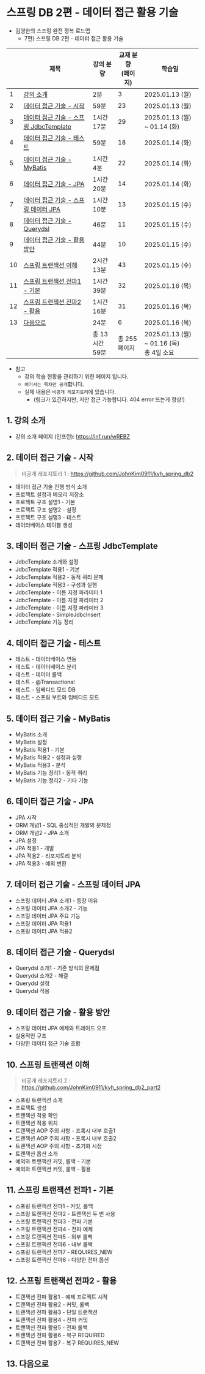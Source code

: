 # 스프링 DB 2편 - 데이터 접근 활용 기술

- 김영한의 스프링 완전 정복 로드맵
  - 7편) 스프링 DB 2편 - 데이터 접근 활용 기술

|    | 제목                                                              | 강의 분량      | 교재 분량<br>(페이지) | 학습일                                   |
|----|-----------------------------------------------------------------|------------|----------------|---------------------------------------|
| 1  | [강의 소개](#1-강의-소개)                                               | 2분         | 3              | 2025.01.13 (월)                        |
| 2  | [데이터 접근 기술 - 시작](#2-데이터-접근-기술---시작)                             | 59분        | 23             | 2025.01.13 (월)                        |
| 3  | [데이터 접근 기술 - 스프링 JdbcTemplate](#3-데이터-접근-기술---스프링-jdbctemplate) | 1시간 17분    | 29             | 2025.01.13 (월) ~ 01.14 (화)            |
| 4  | [데이터 접근 기술 - 테스트](#4-데이터-접근-기술---테스트)                           | 59분        | 18             | 2025.01.14 (화)                        |
| 5  | [데이터 접근 기술 - MyBatis](#5-데이터-접근-기술---mybatis)                   | 1시간 4분     | 22             | 2025.01.14 (화)                        |
| 6  | [데이터 접근 기술 - JPA](#6-데이터-접근-기술---jpa)                           | 1시간 20분    | 14             | 2025.01.14 (화)                        |
| 7  | [데이터 접근 기술 - 스프링 데이터 JPA](#7-데이터-접근-기술---스프링-데이터-jpa)           | 1시간 10분    | 13             | 2025.01.15 (수)                        |
| 8  | [데이터 접근 기술 - Querydsl](#8-데이터-접근-기술---querydsl)                 | 46분        | 11             | 2025.01.15 (수)                        |
| 9  | [데이터 접근 기술 - 활용 방안](#9-데이터-접근-기술---활용-방안)                       | 44분        | 10             | 2025.01.15 (수)                        |
| 10 | [스프링 트랜잭션 이해](#10-스프링-트랜잭션-이해)                                  | 2시간 13분    | 43             | 2025.01.15 (수)                        |
| 11 | [스프링 트랜잭션 전파1 - 기본](#11-스프링-트랜잭션-전파1---기본)                      | 1시간 39분    | 32             | 2025.01.16 (목)                        |
| 12 | [스프링 트랜잭션 전파2 - 활용](#12-스프링-트랜잭션-전파2---활용)                      | 1시간 16분    | 31             | 2025.01.16 (목)                        |
| 13 | [다음으로](#13-다음으로)                                                | 24분        | 6              | 2025.01.16 (목)                        |
|    |                                                                 | 총 13시간 59분 | 총 255 페이지      | 2025.01.13 (월) ~ 01.16 (목)<br>총 4일 소요 |

- 참고
  - 강의 학습 현황을 관리하기 위한 페이지 입니다.
  - `여기서는 목차만 공개`합니다.
  - 실제 내용은 `비공개 레포지토리`에 있습니다.
    - (링크가 있긴하지만, 저만 접근 가능합니다. 404 error 뜨는게 정상!)

## 1. 강의 소개

- 강의 소개 페이지 (인프런): https://inf.run/wREBZ

## 2. 데이터 접근 기술 - 시작

> 비공개 레포지토리 1 : https://github.com/JohnKim0911/kyh_spring_db2

- 데이터 접근 기술 진행 방식 소개
- 프로젝트 설정과 메모리 저장소
- 프로젝트 구조 설명1 - 기본
- 프로젝트 구조 설명2 - 설정
- 프로젝트 구조 설명3 - 테스트
- 데이터베이스 테이블 생성

## 3. 데이터 접근 기술 - 스프링 JdbcTemplate

- JdbcTemplate 소개와 설정
- JdbcTemplate 적용1 - 기본
- JdbcTemplate 적용2 - 동적 쿼리 문제
- JdbcTemplate 적용3 - 구성과 실행
- JdbcTemplate - 이름 지정 파라미터 1
- JdbcTemplate - 이름 지정 파라미터 2
- JdbcTemplate - 이름 지정 파라미터 3
- JdbcTemplate - SimpleJdbcInsert
- JdbcTemplate 기능 정리

## 4. 데이터 접근 기술 - 테스트

- 테스트 - 데이터베이스 연동
- 테스트 - 데이터베이스 분리
- 테스트 - 데이터 롤백
- 테스트 - @Transactional
- 테스트 - 임베디드 모드 DB
- 테스트 - 스프링 부트와 임베디드 모드

## 5. 데이터 접근 기술 - MyBatis

- MyBatis 소개
- MyBatis 설정
- MyBatis 적용1 - 기본
- MyBatis 적용2 - 설정과 실행
- MyBatis 적용3 - 분석
- MyBatis 기능 정리1 - 동적 쿼리
- MyBatis 기능 정리2 - 기타 기능

## 6. 데이터 접근 기술 - JPA

- JPA 시작
- ORM 개념1 - SQL 중심적인 개발의 문제점
- ORM 개념2 - JPA 소개
- JPA 설정
- JPA 적용1 - 개발
- JPA 적용2 - 리포지토리 분석
- JPA 적용3 - 예외 변환

## 7. 데이터 접근 기술 - 스프링 데이터 JPA

- 스프링 데이터 JPA 소개1 - 등장 이유
- 스프링 데이터 JPA 소개2 - 기능
- 스프링 데이터 JPA 주요 기능
- 스프링 데이터 JPA 적용1
- 스프링 데이터 JPA 적용2

## 8. 데이터 접근 기술 - Querydsl

- Querydsl 소개1 - 기존 방식의 문제점
- Querydsl 소개2 - 해결
- Querydsl 설정
- Querydsl 적용

## 9. 데이터 접근 기술 - 활용 방안

- 스프링 데이터 JPA 예제와 트레이드 오프
- 실용적인 구조
- 다양한 데이터 접근 기술 조합

## 10. 스프링 트랜잭션 이해

> 비공개 레포지토리 2 : https://github.com/JohnKim0911/kyh_spring_db2_part2

- 스프링 트랜잭션 소개
- 프로젝트 생성
- 트랜잭션 적용 확인
- 트랜잭션 적용 위치
- 트랜잭션 AOP 주의 사항 - 프록시 내부 호출1
- 트랜잭션 AOP 주의 사항 - 프록시 내부 호출2
- 트랜잭션 AOP 주의 사항 - 초기화 시점
- 트랜잭션 옵션 소개
- 예외와 트랜잭션 커밋, 롤백 - 기본
- 예외와 트랜잭션 커밋, 롤백 - 활용

## 11. 스프링 트랜잭션 전파1 - 기본

- 스프링 트랜잭션 전파1 - 커밋, 롤백
- 스프링 트랜잭션 전파2 - 트랜잭션 두 번 사용
- 스프링 트랜잭션 전파3 - 전파 기본
- 스프링 트랜잭션 전파4 - 전파 예제
- 스프링 트랜잭션 전파5 - 외부 롤백
- 스프링 트랜잭션 전파6 - 내부 롤백
- 스프링 트랜잭션 전파7 - REQUIRES_NEW
- 스프링 트랜잭션 전파8 - 다양한 전파 옵션

## 12. 스프링 트랜잭션 전파2 - 활용

- 트랜잭션 전파 활용1 - 예제 프로젝트 시작
- 트랜잭션 전파 활용2 - 커밋, 롤백
- 트랜잭션 전파 활용3 - 단일 트랜잭션
- 트랜잭션 전파 활용4 - 전파 커밋
- 트랜잭션 전파 활용5 - 전파 롤백
- 트랜잭션 전파 활용6 - 복구 REQUIRED
- 트랜잭션 전파 활용7 - 복구 REQUIRES_NEW

## 13. 다음으로